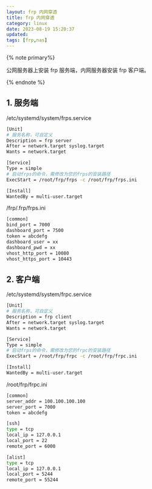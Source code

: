 ```yaml
---
layout: frp 内网穿透
title: frp 内网穿透
category: linux
date: 2023-08-19 15:20:37
updated:
tags: [frp,nas]
---
```


{% note primary%}

公网服务器上安装 frp 服务端，内网服务器安装 frp 客户端。

{% endnote %}

<!-- more -->

## 1. 服务端

/etc/systemd/system/frps.service
```sh
[Unit]
# 服务名称，可自定义
Description = frp server
After = network.target syslog.target
Wants = network.target

[Service]
Type = simple
# 启动frps的命令，需修改为您的frps的安装路径
ExecStart = /root/frp/frps -c /root/frp/frps.ini

[Install]
WantedBy = multi-user.target
```

/frp/.frp/frps.ini
```sh
[common]
bind_port = 7000
dashboard_port = 7500
token = abcdefg
dashboard_user = xx
dashboard_pwd = xx
vhost_http_port = 10080
vhost_https_port = 10443
```

## 2. 客户端


/etc/systemd/system/frpc.service

```sh
[Unit]
# 服务名称，可自定义
Description = frp client
After = network.target syslog.target
Wants = network.target

[Service]
Type = simple
# 启动frps的命令，需修改为您的frpc的安装路径
ExecStart = /root/frp/frpc -c /root/frp/frpc.ini

[Install]
WantedBy = multi-user.target
```

/root/frp/frpc.ini

```sh
[common]
server_addr = 100.100.100.100
server_port = 7000
token = abcdefg

[ssh]
type = tcp
local_ip = 127.0.0.1
local_port = 22
remote_port = 6000

[alist]
type = tcp
local_ip = 127.0.0.1
local_port = 5244
remote_port = 55244
```